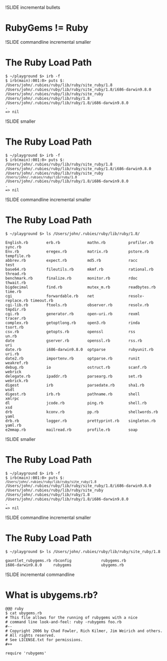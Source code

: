 !SLIDE incremental bullets
# RubyGems != Ruby #

!SLIDE commandline incremental smaller
# The Ruby Load Path #

    $ ~/playground $> irb -f
    $ irb(main):001:0> puts $:
    /Users/john/.rubies/ruby/lib/ruby/site_ruby/1.8
    /Users/john/.rubies/ruby/lib/ruby/site_ruby/1.8/i686-darwin9.8.0
    /Users/john/.rubies/ruby/lib/ruby/site_ruby
    /Users/john/.rubies/ruby/lib/ruby/1.8
    /Users/john/.rubies/ruby/lib/ruby/1.8/i686-darwin9.8.0
    .
    => nil
    
!SLIDE smaller
# The Ruby Load Path #

<div class="smaller">
<pre><code>$ ~/playground $&gt; irb -f
$ irb(main):001:0&gt; puts $:
/Users/john/.rubies/ruby/lib/ruby/site_ruby/1.8
/Users/john/.rubies/ruby/lib/ruby/site_ruby/1.8/i686-darwin9.8.0
/Users/john/.rubies/ruby/lib/ruby/site_ruby
<code class="highlight">/Users/john/.rubies/ruby/lib/ruby/1.8</code>
/Users/john/.rubies/ruby/lib/ruby/1.8/i686-darwin9.8.0
.
=&gt; nil</code></code></pre>
</div>

!SLIDE commandline incremental smaller
# The Ruby Load Path #
    $ ~/playground $> ls /Users/john/.rubies/ruby/lib/ruby/1.8/
    
    English.rb        erb.rb            mathn.rb          profiler.rb       sync.rb
    Env.rb            eregex.rb         matrix.rb         pstore.rb         tempfile.rb
    abbrev.rb         expect.rb         md5.rb            racc              test
    base64.rb         fileutils.rb      mkmf.rb           rational.rb       thread.rb
    benchmark.rb      finalize.rb       monitor.rb        rdoc              thwait.rb
    bigdecimal        find.rb           mutex_m.rb        readbytes.rb      time.rb
    cgi               forwardable.rb    net               resolv-replace.rb timeout.rb
    cgi-lib.rb        ftools.rb         observer.rb       resolv.rb         tmpdir.rb
    cgi.rb            generator.rb      open-uri.rb       rexml             tracer.rb
    complex.rb        getoptlong.rb     open3.rb          rinda             tsort.rb
    csv.rb            getopts.rb        openssl           rss               un.rb
    date              gserver.rb        openssl.rb        rss.rb            uri
    date.rb           i686-darwin9.8.0  optparse          rubyunit.rb       uri.rb
    date2.rb          importenv.rb      optparse.rb       runit             weakref.rb
    debug.rb          io                ostruct.rb        scanf.rb          webrick
    delegate.rb       ipaddr.rb         parsearg.rb       set.rb            webrick.rb
    digest            irb               parsedate.rb      sha1.rb           wsdl
    digest.rb         irb.rb            pathname.rb       shell             xmlrpc
    dl                jcode.rb          ping.rb           shell.rb          xsd
    drb               kconv.rb          pp.rb             shellwords.rb     yaml
    drb.rb            logger.rb         prettyprint.rb    singleton.rb      yaml.rb
    e2mmap.rb         mailread.rb       profile.rb        soap

!SLIDE smaller
# The Ruby Load Path #

<div class="smaller">
<pre><code>$ ~/playground $&gt; irb -f
$ irb(main):001:0&gt; puts $:
<code class="highlight">/Users/john/.rubies/ruby/lib/ruby/site_ruby/1.8</code>
/Users/john/.rubies/ruby/lib/ruby/site_ruby/1.8/i686-darwin9.8.0
/Users/john/.rubies/ruby/lib/ruby/site_ruby
/Users/john/.rubies/ruby/lib/ruby/1.8
/Users/john/.rubies/ruby/lib/ruby/1.8/i686-darwin9.8.0
.
=&gt; nil</code></code></pre>
</div>

!SLIDE commandline incremental smaller
# The Ruby Load Path #
    $ ~/playground $> ls /Users/john/.rubies/ruby/lib/ruby/site_ruby/1.8
    
    gauntlet_rubygems.rb rbconfig             rubygems.rb
    i686-darwin9.8.0     rubygems             ubygems.rb

!SLIDE incremental commandline
# What is ubygems.rb? #

    @@@ ruby
    $ cat ubygems.rb
    # This file allows for the running of rubygems with a nice
    # command line look-and-feel: ruby -rubygems foo.rb
    #--
    # Copyright 2006 by Chad Fowler, Rich Kilmer, Jim Weirich and others.
    # All rights reserved.
    # See LICENSE.txt for permissions.
    #++

    require 'rubygems'
